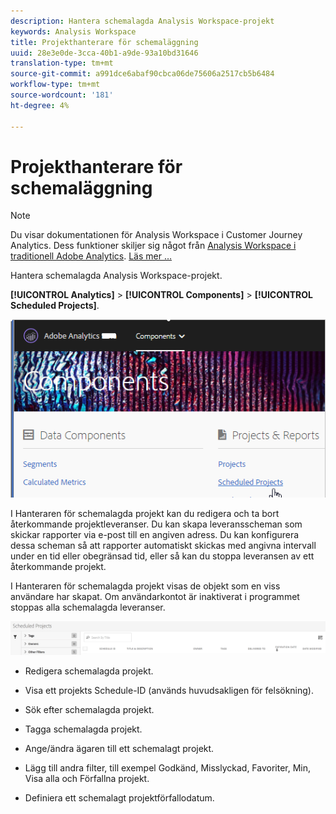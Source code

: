 ```yaml
---
description: Hantera schemalagda Analysis Workspace-projekt
keywords: Analysis Workspace
title: Projekthanterare för schemaläggning
uuid: 28e3e0de-3cca-40b1-a9de-93a10bd31646
translation-type: tm+mt
source-git-commit: a991dce6abaf90cbca06de75606a2517cb5b6484
workflow-type: tm+mt
source-wordcount: '181'
ht-degree: 4%

---
```



# Projekthanterare för schemaläggning

>[!NOTE]
>
>Du visar dokumentationen för Analysis Workspace i Customer Journey Analytics. Dess funktioner skiljer sig något från [Analysis Workspace i traditionell Adobe Analytics](https://docs.adobe.com/content/help/en/analytics/analyze/analysis-workspace/home.html). [Läs mer …](/help/getting-started/cja-aa.md)

Hantera schemalagda Analysis Workspace-projekt.

**[!UICONTROL Analytics]** > **[!UICONTROL Components]** > **[!UICONTROL Scheduled Projects]**.

![](assets/components-scheduled-projects.png)

I Hanteraren för schemalagda projekt kan du redigera och ta bort återkommande projektleveranser. Du kan skapa leveransscheman som skickar rapporter via e-post till en angiven adress. Du kan konfigurera dessa scheman så att rapporter automatiskt skickas med angivna intervall under en tid eller obegränsad tid, eller så kan du stoppa leveransen av ett återkommande projekt.

I Hanteraren för schemalagda projekt visas de objekt som en viss användare har skapat. Om användarkontot är inaktiverat i programmet stoppas alla schemalagda leveranser.

![](assets/scheduled-projects.png)

* Redigera schemalagda projekt.
* Visa ett projekts Schedule-ID (används huvudsakligen för felsökning).
* Sök efter schemalagda projekt.
* Tagga schemalagda projekt.
* Ange/ändra ägaren till ett schemalagt projekt.
* Lägg till andra filter, till exempel Godkänd, Misslyckad, Favoriter, Min, Visa alla och Förfallna projekt.

* Definiera ett schemalagt projektförfallodatum.

